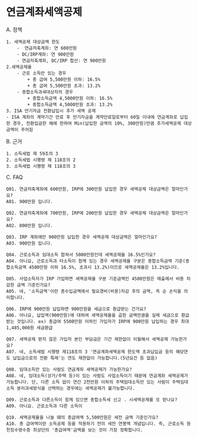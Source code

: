# 연금계좌세액공제
A. 정책

    1. 세액공제 대상금액 한도 
        -  연금저축계좌: 연 600만원
        - DC/IRP계좌: 연 900만원
        - 연금저축계좌, DC/IRP 합산: 연 900만원
    2.세액공제율
        - 근로 소득만 있는 경우
            + 총 급여 5,500만원 이하: 16.5%
            + 총 급여 5,500만원 초과: 13.2%
        - 종합소득과세대상자의 경우
            + 종합소득금액 4,5000만원 이하: 16.5%
            + 종합소득금액 4,5000만원 초과: 13.2%
    3. ISA 만기자금 전환납입시 추가 세액 공제
    - ISA 계좌의 계약기간 만료 후 만기자금을 계약만료일로부터 60일 이내에 연금계좌로 납입한 경우, 전환입금한 해에 한하여 Min(납입한 금액의 10%, 300만원)만큼 추가세액공제 대상금액이 주어짐

B. 근거

    1. 소득세법 제 59조의 3
    2. 소득세법 시행령 제 118조의 2
    3. 소득세법 시행령 제 118조의 3

C. FAQ

    Q01. 연금저축계좌에 600만원, IRP에 300만원 납입한 경우 세액공제 대상금액은 얼마인가요?
    A01. 900만원 입니다.

    Q02. 연금저축계좌에 700만원, IRP에 200만원 납입한 경우 세액공제 대상금액은 얼마인가요?
    A02. 800만원 입니다.

    Q03. IRP 계좌에만 900만원 납입한 경우 세액공제 대상금액은 얼마인가요?
    A03. 900만원 입니다.

    Q04. 근로소득과 임대소득 합쳐서 5000만원인데 세액공제율 16.5%인가요?
    A04. 아니요, 근로소득과 타소득이 함께 있는 경우 세액공제율 구분은 종합소득금액 기준(종합소득금액 4500만원 이하 16.5%, 초과시 13.2%)이므로 세액공제율은 13.2%입니다.

    Q05. 사업소득자가 IRP 가입하면 세액공제율 구분 기준금액인 4500만원은 매출에서 비용 차감한 금액 기준인가요?
    A05. 네, '소득금액'이란 총수입금액에서 필요경비(비용)차감 후의 금액, 즉 순 손익을 의미합니다.

    Q06. IRP에 900만원 납입하면 900만원을 세금으로 환급받는 건가요? 
    A06. 아니요, 납입액(900만원)에 대하여 세액공제율을 곱한 금액만큼을 실제 세금으로 환급받는 것입니다. ex) 총급여 5500만원 이하인 가입자가 IRP에 900만원 납입하는 경우 최대 1,485,000원 세금환급

    Q07. 세액공제 받지 않은 가입자 본인 부담금은 기간 제한없이 이월해서 세액공제 가능한가요?
    A07. 네, 소득세법 시행령 제118조의 3 '연금계좌세액공제 한도액 초과납입금 등의 해당연도 납입금으로의 전환 특례'는 연도 제한없이 가능합니다.(5년요건 등 없음)

    Q08. 임대소득만 있는 사람도 연금계좌 세액공제가 가능한가요?
    A08. 네, 임대소득(상가/주택 등)이 있는 사람도 사업소득이기 때문에 연금계좌 세액공제가 가능합니다. 단, 다른 소득 없이 연간 2천만원 이하의 주택임대소득만 있는 사람이 주택임대소득 분리과세방식을 선택하는 경우에는 세액공제가 불가능합니다.

    Q09. 근로소득과 다른소득이 함께 있으면 종합소득세 신고 . 시세액공제를 또 받나요?
    A09. 아니요. 근로소득과 다른 소득이 

    Q10. 세액공제율을 나눌 떄의 총급여액 5,500만원은 세전 금액 기준인가요?
    A10. 총 급여액이란 소득공제 등을 적용하기 전의 세전 연봉액 개념입니다. 즉, 근로소득 원천징수영수증 최상단의 '총급여액'금액을 보는 것이 가장 정확합니다.
